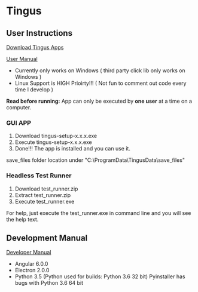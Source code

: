 # Tingus

## User Instructions

[Download Tingus Apps](https://github.com/quantsolutions/ui_test_creator/releases/latest)

[User Manual](https://github.com/quantsolutions/ui_test_creator/wiki/User-Manual)

* Currently only works on Windows ( third party click lib only works on Windows )
* Linux Support is HIGH Prioirty!!! ( Not fun to comment out code every time I develop )

**Read before running:**
App can only be executed by **one user** at a time on a computer.

### GUI APP
1. Download tingus-setup-x.x.x.exe
2. Execute tingus-setup-x.x.x.exe
3. Done!!! The app is installed and you can use it.

save_files folder location under "C:\ProgramData\TingusData\save_files"

### Headless Test Runner
1. Download test_runner.zip
2. Extract test_runner.zip
3. Execute test_runner.exe

For help, just execute the test_runner.exe in command line and you will see the help text.

## Development Manual
[Developer Manual](https://github.com/quantsolutions/ui_test_creator/wiki/Developer-Manual)

* Angular 6.0.0
* Electron 2.0.0
* Python 3.5 (Python used for builds: Python 3.6 32 bit) Pyinstaller has bugs with Python 3.6 64 bit

